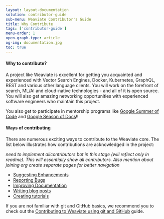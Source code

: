 ```yaml
---
layout: layout-documentation
solution: contributor-guide
sub-menu: Weaviate Contributor's Guide
title: Why Contribute 
tags: ['contributor-guide']
menu-order: 1
open-graph-type: article
og-img: documentation.jpg
toc: true
---
```

#### Why to contribute?

A project like Weaviate is excellent for getting you acquainted and experienced with Vector Search Engines, Docker, Kubernetes, GraphQL, REST and various other language clients. You will work on the forefront of search, ML/AI and cloud-native technologies - and all of it is open source. You will also get amazing networking opportunities with experienced software engineers who maintain this project. 

You also get to participate in mentorship programs like [Google Summer of Code](https://summerofcode.withgoogle.com/) and [Google Season of Docs](https://developers.google.com/season-of-docs)!!
     
#### Ways of contributing

There are numerous exciting ways to contribute to the Weaviate core. The list below illustrates how contributions are acknowledged in the project:

*need to implement allcontributors bot in this stage (will reflect only in readme). This will essentially show all contributors. Also mention about joining org*
*create separate pages for better navigation*

* [Suggesting Enhancements](Suggesting-enhancements.md)
* [Reporting Bugs](Reporting-bugs.md)
* [Improving Documentation](Improving-docs.md)
* [Writing blog posts](Writing-blogs.md)
* [Creating tutorials](Creating-tutorials.md)

If you are not familiar with git and GitHub basics, we recommend you to check out the [Contributing to Weaviate using git and GitHub](Git-and-Github.md) guide.